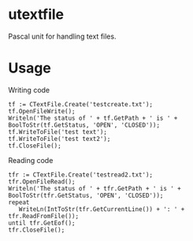 # utextfile
Pascal unit for handling text files.

# Usage

Writing code
```
tf := CTextFile.Create('testcreate.txt');
tf.OpenFileWrite();
Writeln('The status of ' + tf.GetPath + ' is ' + BoolToStr(tf.GetStatus, 'OPEN', 'CLOSED'));
tf.WriteToFile('test text');
tf.WriteToFile('test text2');
tf.CloseFile();
```

Reading code
```
tfr := CTextFile.Create('testread2.txt');
tfr.OpenFileRead();
Writeln('The status of ' + tfr.GetPath + ' is ' + BoolToStr(tfr.GetStatus, 'OPEN', 'CLOSED'));
repeat
   WriteLn(IntToStr(tfr.GetCurrentLine()) + ': ' + tfr.ReadFromFile());
until tfr.GetEof();
tfr.CloseFile();          
```
